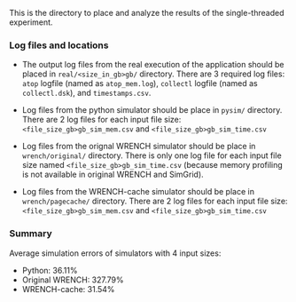 This is the directory to place and analyze the results of the single-threaded experiment.

### Log files and locations
- The output log files from the real execution of the application should be placed 
in `real/<size_in_gb>gb/` directory.
There are 3 required log files: `atop` logfile (named as `atop_mem.log`), `collectl` logfile 
(named as `collectl.dsk`), and `timestamps.csv`.

- Log files from the python simulator should be place in `pysim/` directory.
There are 2 log files for each input file size: `<file_size_gb>gb_sim_mem.csv` 
and `<file_size_gb>gb_sim_time.csv`

- Log files from the orignal WRENCH simulator should be place in `wrench/original/` directory.
There is only one log file for each input file size named `<file_size_gb>gb_sim_time.csv` 
(because memory profiling is not available in original WRENCH and SimGrid).

- Log files from the WRENCH-cache simulator should be place in `wrench/pagecache/` directory.
There are 2 log files for each input file size: `<file_size_gb>gb_sim_mem.csv` 
and `<file_size_gb>gb_sim_time.csv`

### Summary
Average simulation errors of simulators with 4 input sizes:
- Python: 36.11%
- Original WRENCH: 327.79%
- WRENCH-cache: 31.54%